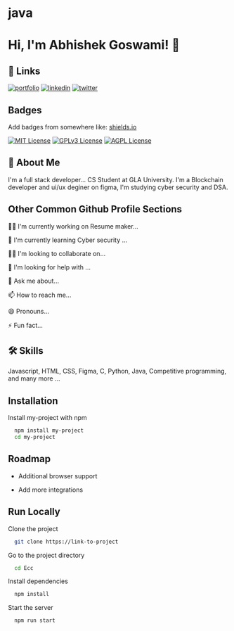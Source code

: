 # java




# Hi, I'm Abhishek Goswami! 👋


## 🔗 Links
[![portfolio](https://img.shields.io/badge/my_portfolio-000?style=for-the-badge&logo=ko-fi&logoColor=white)](http://127.0.0.1:5500/Portfolio.html/)
[![linkedin](https://img.shields.io/badge/linkedin-0A66C2?style=for-the-badge&logo=linkedin&logoColor=white)](https://www.linkedin.com/in/abhishek-goswami-43b653190/)
[![twitter](https://img.shields.io/badge/twitter-1DA1F2?style=for-the-badge&logo=twitter&logoColor=white)](https://x.com/Abhishe87156156?t=zXYfyQdKaL0NkuZriIjFxA&s=09/)


## Badges

Add badges from somewhere like: [shields.io](https://shields.io/)

[![MIT License](https://img.shields.io/badge/License-MIT-green.svg)](https://choosealicense.com/licenses/mit/)
[![GPLv3 License](https://img.shields.io/badge/License-GPL%20v3-yellow.svg)](https://opensource.org/licenses/)
[![AGPL License](https://img.shields.io/badge/license-AGPL-blue.svg)](http://www.gnu.org/licenses/agpl-3.0)


## 🚀 About Me
I'm a full stack developer...
CS Student at GLA University.
I'm a Blockchain developer and ui/ux deginer on figma,
I'm studying cyber security and DSA.


## Other Common Github Profile Sections
👩‍💻 I'm currently working on  Resume maker...

🧠 I'm currently learning Cyber security ...

👯‍♀️ I'm looking to collaborate on...

🤔 I'm looking for help with ...

💬 Ask me about...

📫 How to reach me...

😄 Pronouns...

⚡️ Fun fact...


## 🛠 Skills
Javascript, HTML, CSS,  Figma, C,  Python,  Java,  Competitive programming, and many more ...


## Installation

Install my-project with npm

```bash
  npm install my-project
  cd my-project
```
    
## Roadmap

- Additional browser support

- Add more integrations


## Run Locally

Clone the project

```bash
  git clone https://link-to-project
```

Go to the project directory

```bash
  cd Ecc
```

Install dependencies

```bash
  npm install
```

Start the server

```bash
  npm run start
```

